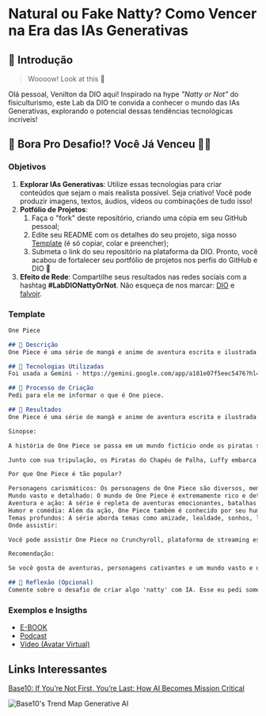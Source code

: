 # Natural ou Fake Natty? Como Vencer na Era das IAs Generativas

## 🚀 Introdução

> Woooow! Look at this 👀

Olá pessoal, Venilton da DIO aqui! Inspirado na hype _"Natty or Not"_ do fisiculturismo, este Lab da DIO te convida a conhecer o mundo das IAs Generativas, explorando o potencial dessas tendências tecnológicas incríveis!

## 🎯 Bora Pro Desafio!? Você Já Venceu 💪🤓

### Objetivos

1. **Explorar IAs Generativas**: Utilize essas tecnologias para criar conteúdos que sejam o mais realista possível. Seja criativo! Você pode produzir imagens, textos, áudios, vídeos ou combinações de tudo isso!
1. **Potfólio de Projetos**:
    1. Faça o "fork" deste repositório, criando uma cópia em seu GitHub pessoal;
    2. Edite seu README com os detalhes do seu projeto, siga nosso [Template](#template) (é só copiar, colar e preencher);
    3. Submeta o link do seu repositório na plataforma da DIO. Pronto, você acabou de fortalecer seu portfólio de projetos nos perfis do GitHub e DIO 🚀
1. **Efeito de Rede**: Compartilhe seus resultados nas redes sociais com a hashtag **#LabDIONattyOrNot**. Não esqueça de nos marcar: [DIO](https://www.linkedin.com/school/dio-makethechange) e [falvojr](https://www.linkedin.com/in/falvojr).

### Template

```markdown
One Piece

## 📒 Descrição
One Piece é uma série de mangá e anime de aventura escrita e ilustrada por Eiichiro Oda. É considerada uma das maiores e mais populares séries de mangá de todos os tempos, com mais de 1000 capítulos publicados e uma adaptação de anime com mais de 1000 episódios. Aonde a Ia generativa me tras o resumo desse anime, aonde assistir e muitos outros detalhes.

## 🤖 Tecnologias Utilizadas
Foi usada a Gemini - https://gemini.google.com/app/a181e07f5eec5476?hl=pt-BR

## 🧐 Processo de Criação
Pedi para ele me informar o que é One piece.

## 🚀 Resultados
One Piece é uma série de mangá e anime de aventura escrita e ilustrada por Eiichiro Oda. É considerada uma das maiores e mais populares séries de mangá de todos os tempos, com mais de 1000 capítulos publicados e uma adaptação de anime com mais de 1000 episódios.

Sinopse:

A história de One Piece se passa em um mundo fictício onde os piratas são os governantes dos mares. O protagonista, Monkey D. Luffy, é um jovem pirata que sonha em se tornar o Rei dos Piratas, encontrando o lendário tesouro "One Piece". Luffy possui a habilidade de esticar seu corpo como borracha após comer um fruto do diabo.

Junto com sua tripulação, os Piratas do Chapéu de Palha, Luffy embarca em uma grande aventura explorando os vastos oceanos, enfrentando inimigos poderosos e descobrindo segredos sobre o passado do mundo.

Por que One Piece é tão popular?

Personagens carismáticos: Os personagens de One Piece são diversos, memoráveis e possuem personalidades únicas, o que torna fácil se conectar a eles.
Mundo vasto e detalhado: O mundo de One Piece é extremamente rico e detalhado, com diferentes culturas, histórias e lugares exóticos.
Aventura e ação: A série é repleta de aventuras emocionantes, batalhas épicas e momentos de suspense.
Humor e comédia: Além da ação, One Piece também é conhecido por seu humor e cenas cômicas.
Temas profundos: A série aborda temas como amizade, lealdade, sonhos, liberdade e o significado da vida.
Onde assistir:

Você pode assistir One Piece no Crunchyroll, plataforma de streaming especializada em animes.

Recomendação:

Se você gosta de aventuras, personagens cativantes e um mundo vasto e detalhado, One Piece é definitivamente uma série que você deve conferir. É uma jornada épica que vai te prender do início ao fim.

## 💭 Reflexão (Opcional)
Comente sobre o desafio de criar algo 'natty' com IA. Esse eu pedi somente uma informação, mas ele pode criar texto , codigos, conteudos, informativos de estudo, links, imagens com ou sem orientação e criar produtos ou log . Isso é somente um pouco do que ela pode fazer.
```

### Exemplos e Insigths

- [E-BOOK](/exemplos/E-BOOK.md)
- [Podcast](/exemplos/PODCAST.md)
- [Vídeo (Avatar Virtual)](/exemplos/VIDEO.md)

## Links Interessantes

[Base10: If You’re Not First, You’re Last: How AI Becomes Mission Critical](https://base10.vc/post/generative-ai-mission-critical/)

![Base10's Trend Map Generative AI](https://github.com/digitalinnovationone/lab-natty-or-not/assets/730492/f4df26e8-f8f7-4419-8252-c69d73ea930c)
